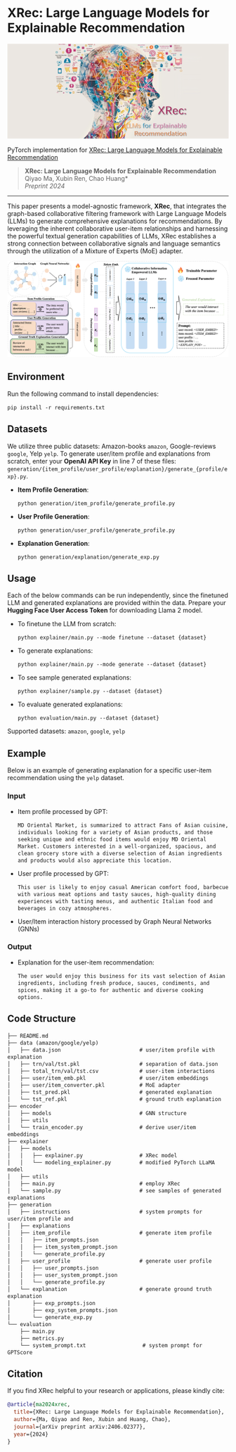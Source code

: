 # XRec: Large Language Models for Explainable Recommendation

<img src='XRec_cover.png' />

PyTorch implementation for [XRec: Large Language Models for Explainable Recommendation](http://arxiv.org/abs/2406.02377)

> **XRec: Large Language Models for Explainable Recommendation**\
> Qiyao Ma, Xubin Ren, Chao Huang*\
> *Preprint 2024*

-----

This paper presents a model-agnostic framework, **XRec**, that integrates the graph-based collaborative filtering framework with Large Language Models (LLMs) to generate comprehensive explanations for recommendations. By leveraging the inherent collaborative user-item relationships and harnessing the powerful textual generation capabilities of LLMs, XRec establishes a strong connection between collaborative signals and language semantics through the utilization of a Mixture of Experts (MoE) adapter.

<p align="center">
<img src="XRec.png" alt="XRec" />
</p>

## Environment

Run the following command to install dependencies:

```
pip install -r requirements.txt
```

## Datasets

We utilize three public datasets: Amazon-books `amazon`, Google-reviews `google`, Yelp `yelp`. To generate user/item profile and explanations from scratch, enter your **OpenAI API Key** in line 7 of these files: `generation/{item_profile/user_profile/explanation}/generate_{profile/exp}.py`.

- **Item Profile Generation**:
  ```
  python generation/item_profile/generate_profile.py
  ```
- **User Profile Generation**:
  ```
  python generation/user_profile/generate_profile.py
  ```
- **Explanation Generation**:
  ```
  python generation/explanation/generate_exp.py
  ```

## Usage

Each of the below commands can be run independently, since the finetuned LLM and generated explanations are provided within the data. Prepare your **Hugging Face User Access Token** for downloading Llama 2 model.

- To finetune the LLM from scratch:
  ```
  python explainer/main.py --mode finetune --dataset {dataset}
  ```
- To generate explanations:
  ```
  python explainer/main.py --mode generate --dataset {dataset}
  ```
- To see sample generated explanations:
  ```
  python explainer/sample.py --dataset {dataset}
  ```
- To evaluate generated explanations:
  ```
  python evaluation/main.py --dataset {dataset}
  ```

Supported datasets:  `amazon`, `google`, `yelp`

## Example

Below is an example of generating explanation for a specific user-item recommendation using the ``yelp`` dataset.

### Input

- Item profile processed by GPT:
  ```
  MD Oriental Market, is summarized to attract Fans of Asian cuisine, individuals looking for a variety of Asian products, and those seeking unique and ethnic food items would enjoy MD Oriental Market. Customers interested in a well-organized, spacious, and clean grocery store with a diverse selection of Asian ingredients and products would also appreciate this location.
  ```
- User profile processed by GPT:
  ```
  This user is likely to enjoy casual American comfort food, barbecue with various meat options and tasty sauces, high-quality dining experiences with tasting menus, and authentic Italian food and beverages in cozy atmospheres.
  ```
- User/Item interaction history processed by Graph Neural Networks (GNNs)

### Output

- Explanation for the user-item recommendation:
  ```
  The user would enjoy this business for its vast selection of Asian ingredients, including fresh produce, sauces, condiments, and spices, making it a go-to for authentic and diverse cooking options.
  ```

## Code Structure

```
├── README.md
├── data (amazon/google/yelp)
│   ├── data.json                         # user/item profile with explanation
│   ├── trn/val/tst.pkl                   # separation of data.json
│   ├── total_trn/val/tst.csv             # user-item interactions
│   ├── user/item_emb.pkl                 # user/item embeddings
│   ├── user/item_converter.pkl           # MoE adapter
│   ├── tst_pred.pkl                      # generated explanation
│   └── tst_ref.pkl                       # ground truth explanation
├── encoder
│   ├── models                            # GNN structure
│   ├── utils
│   └── train_encoder.py                  # derive user/item embeddings
├── explainer
│   ├── models
│   │   ├── explainer.py                  # XRec model
│   │   └── modeling_explainer.py         # modified PyTorch LLaMA model
│   ├── utils
│   ├── main.py                           # employ XRec  
│   └── sample.py                         # see samples of generated explanations
├── generation
│   ├── instructions                      # system prompts for user/item profile and
│   ├── explanations
│   ├── item_profile                      # generate item profile
│   │   ├── item_prompts.json
│   │   ├── item_system_prompt.json
│   │   └── generate_profile.py
│   ├── user_profile                      # generate user profile
│   │   ├── user_prompts.json
│   │   ├── user_system_prompt.json
│   │   └── generate_profile.py
│   └── explanation                       # generate ground truth explanation
│       ├── exp_prompts.json
│       ├── exp_system_prompts.json  
│       └── generate_exp.py
└── evaluation
    ├── main.py
    ├── metrics.py   
    └── system_prompt.txt                  # system prompt for GPTScore
```

## Citation

If you find XRec helpful to your research or applications, please kindly cite:

```bibtex
@article{ma2024xrec,
  title={XRec: Large Language Models for Explainable Recommendation},
  author={Ma, Qiyao and Ren, Xubin and Huang, Chao},
  journal={arXiv preprint arXiv:2406.02377},
  year={2024}
}
```

